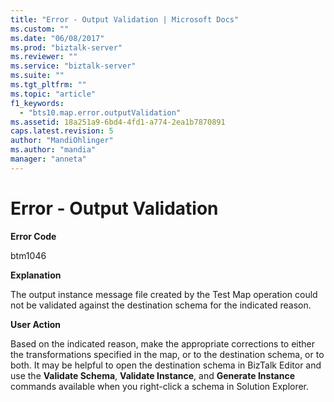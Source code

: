 ```yaml
---
title: "Error - Output Validation | Microsoft Docs"
ms.custom: ""
ms.date: "06/08/2017"
ms.prod: "biztalk-server"
ms.reviewer: ""
ms.service: "biztalk-server"
ms.suite: ""
ms.tgt_pltfrm: ""
ms.topic: "article"
f1_keywords: 
  - "bts10.map.error.outputValidation"
ms.assetid: 18a251a9-6bd4-4fd1-a774-2ea1b7870891
caps.latest.revision: 5
author: "MandiOhlinger"
ms.author: "mandia"
manager: "anneta"
---
```

# Error - Output Validation
**Error Code**  
  
 btm1046  
  
 **Explanation**  
  
 The output instance message file created by the Test Map operation could not be validated against the destination schema for the indicated reason.  
  
 **User Action**  
  
 Based on the indicated reason, make the appropriate corrections to either the transformations specified in the map, or to the destination schema, or to both. It may be helpful to open the destination schema in BizTalk Editor and use the **Validate Schema**, **Validate Instance**, and **Generate Instance** commands available when you right-click a schema in Solution Explorer.